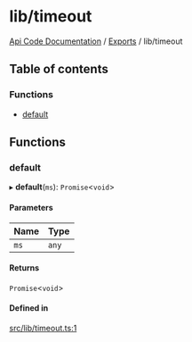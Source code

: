 # lib/timeout
 
[Api Code Documentation](../README.md) / [Exports](../modules.md) / lib/timeout

## Table of contents

### Functions

- [default](lib_timeout.md#default)

## Functions

### default

▸ **default**(`ms`): `Promise`\<`void`\>

#### Parameters

| Name | Type |
| :------ | :------ |
| `ms` | `any` |

#### Returns

`Promise`\<`void`\>

#### Defined in

[src/lib/timeout.ts:1](https://github.com/openkfw/TruBudget/blob/d07ad94/api/src/lib/timeout.ts#L1)
